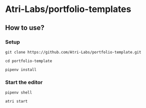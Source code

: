 # Atri-Labs/portfolio-templates

## How to use?

### Setup
```shell
git clone https://github.com/Atri-Labs/portfolio-template.git

cd portfolio-template

pipenv install
```

### Start the editor
```shell
pipenv shell

atri start
```

